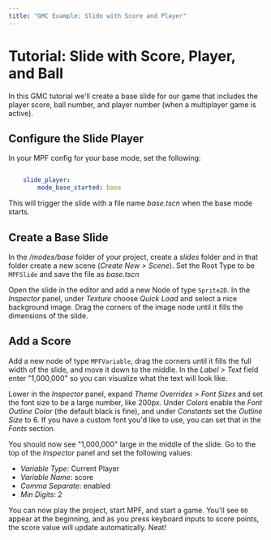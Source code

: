 ```yaml
---
title: "GMC Example: Slide with Score and Player"
---
```


# Tutorial: Slide with Score, Player, and Ball

In this GMC tutorial we'll create a base slide for our game that includes the player score, ball number, and player number (when a multiplayer game is active).

## Configure the Slide Player

In your MPF config for your base mode, set the following:

``` yaml

    slide_player:
        mode_base_started: base
```

This will trigger the slide with a file name *base.tscn* when the base mode starts.

## Create a Base Slide

In the */modes/base* folder of your project, create a *slides* folder and in that folder create a new scene (*Create New > Scene*). Set the Root Type to be `MPFSlide` and save the file as *base.tscn*

Open the slide in the editor and add a new Node of type `Sprite2D`. In the *Inspector* panel, under *Texture* choose *Quick Load* and select a nice background image. Drag the corners of the image node until it fills the dimensions of the slide.

## Add a Score
Add a new node of type `MPFVariable`, drag the corners until it fills the full width of the slide, and move it down to the middle. In the *Label > Text* field enter "1,000,000" so you can visualize what the text will look like.

Lower in the *Inspector* panel, expand *Theme Overrides > Font Sizes* and set the font size to be a large number, like 200px. Under *Colors* enable the *Font Outline Color* (the default black is fine), and under *Constants* set the *Outline Size* to 6. If you have a custom font you'd like to use, you can set that in the *Fonts* section.

You should now see "1,000,000" large in the middle of the slide. Go to the top of the *Inspector* panel and set the following values:

  * *Variable Type*: Current Player
  * *Variable Name*: score
  * *Comma Separate*: enabled
  * *Min Digits*: 2

You can now play the project, start MPF, and start a game. You'll see `00` appear at the beginning, and as you press keyboard inputs to score points, the score value will update automatically. Neat!